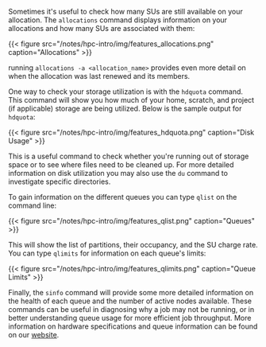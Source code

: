 Sometimes it's useful to check how many SUs are still available on your allocation. The ```allocations``` command displays information on your allocations and how many SUs are associated with them:

{{< figure src="/notes/hpc-intro/img/features_allocations.png" caption="Allocations" >}}

running ```allocations -a <allocation_name>``` provides even more detail on when the allocation was last renewed and its members.



One way to check your storage utilization is with the ```hdquota``` command. This command will show you how much of your home, scratch, and project (if applicable) storage are being utilized. Below is the sample output for ```hdquota```:

{{< figure src="/notes/hpc-intro/img/features_hdquota.png" caption="Disk Usage" >}}

This is a useful command to check whether you're running out of storage space or to see where files need to be cleaned up. For more detailed information on disk utilization you may also use the ```du``` command to investigate specific directories.


To gain information on the different queues you can type ```qlist``` on the command line:

{{< figure src="/notes/hpc-intro/img/features_qlist.png" caption="Queues" >}}

This will show the list of partitions, their occupancy, and the SU charge rate. You can type ```qlimits``` for information on each queue's limits:

{{< figure src="/notes/hpc-intro/img/features_qlimits.png" caption="Queue Limits" >}}

Finally, the ```sinfo``` command will provide some more detailed information on the health of each queue and the number of active nodes available. These commands can be useful in diagnosing why a job may not be running, or in better understanding queue usage for more efficient job throughput. More information on hardware specifications and queue information can be found on our [website](https://www.rc.virginia.edu/userinfo/rivanna/overview/#system-details).

